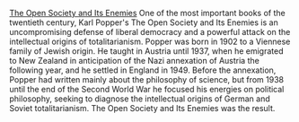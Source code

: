 [The Open Society and Its Enemies](https://www.amazon.com/Open-Society-Its-Enemies-One/dp/0691158134)
One of the most important books of the twentieth century, Karl Popper's The Open Society and Its Enemies is an uncompromising defense of liberal democracy and a powerful attack on the intellectual origins of totalitarianism. Popper was born in 1902 to a Viennese family of Jewish origin. He taught in Austria until 1937, when he emigrated to New Zealand in anticipation of the Nazi annexation of Austria the following year, and he settled in England in 1949. Before the annexation, Popper had written mainly about the philosophy of science, but from 1938 until the end of the Second World War he focused his energies on political philosophy, seeking to diagnose the intellectual origins of German and Soviet totalitarianism. The Open Society and Its Enemies was the result.